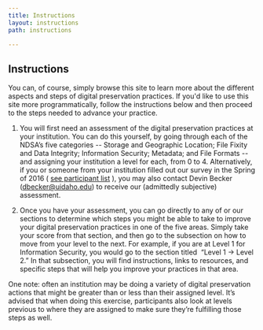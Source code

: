 ```yaml
---
title: Instructions
layout: instructions
path: instructions

---
```


## <span>Instructions</span>

You can, of course, simply browse this site to learn more about the different aspects and steps of digital preservation practices. If you'd like to use this site more programmatically, follow the instructions below and then proceed to the steps needed to advance your practice. 

1. <span>You will first need an assessment of the digital preservation practices at your institution. You can do this yourself, by going through each of the NDSA’s five categories -- Storage and Geographic Location; File Fixity and Data Integrity; Information Security; Metadata; and File Formats -- and assigning your institution a level for each, from 0 to 4\. Alternatively, if you or someone from your institution filled out our survey in the Spring of 2016 (
<a href="#" data-toggle="popover" data-placement="bottom"  title="List of institutions that filled out the survey:" data-content=" Chemeketa Community College, Clark College, Concordia University - Portland, Eastern Oregon University, Lewis & Clark College, Linfield College, Marylhurst University, OHSU, Oregon Institute of Technology Library, Oregon State University, Pacific University, Portland State University, Reed College, Seattle Pacific University, Seattle University, The Evergreen State College, University of Idaho Library, University of Portland, University of Washington Libraries, Washington State University, Western Washington University, Whitman College and Northwest Archives, Willamette University">see participant list</a>
), you may also contact Devin Becker (</span>[<span>dbecker@uidaho.edu</span>](mailto:dbecker@uidaho.edu)<span>) to receive our (admittedly subjective) assessment.</span>

2. Once you have your assessment, you can go directly to any of or our sections to determine which steps you might be able to take to improve your digital preservation practices in one of the five areas. Simply take your score from that section, and then go to the subsection on how to move from your level to the next. For example, if you are at Level 1 for Information Security, you would go to the section titled  “Level 1 → Level 2.” In that subsection, you will find instructions, links to resources, and specific steps that will help you improve your practices in that area.

<span>One note: often an institution may be doing a variety of digital preservation actions that might be greater than or less than their assigned level. It’s advised that when doing this exercise, participants also look at levels previous to where they are assigned to make sure they’re fulfilling those steps as well.  </span>

